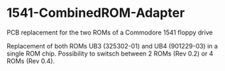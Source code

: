 # 1541-CombinedROM-Adapter
PCB replacement for the two ROMs of a Commodore 1541 floppy drive

Replacement of both ROMs UB3 (325302-01) and UB4 (901229-03) in a single ROM chip.
Possibility to switsch between 2 ROMs (Rev 0.2) or 4 ROMs (Rev 0.4).
